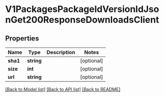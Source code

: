 # V1PackagesPackageIdVersionIdJsonGet200ResponseDownloadsClient

## Properties
Name | Type | Description | Notes
------------ | ------------- | ------------- | -------------
**sha1** | **string** |  | [optional] 
**size** | **int** |  | [optional] 
**url** | **string** |  | [optional] 

[[Back to Model list]](../README.md#documentation-for-models) [[Back to API list]](../README.md#documentation-for-api-endpoints) [[Back to README]](../README.md)


